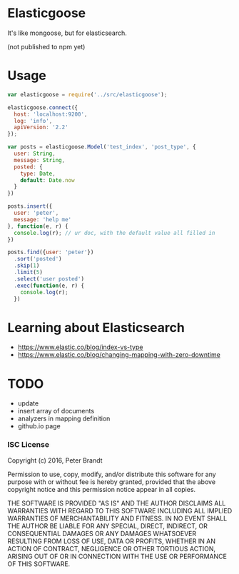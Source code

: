 # Elasticgoose

It's like mongoose, but for elasticsearch.

(not published to npm yet)

# Usage

```javascript
var elasticgoose = require('../src/elasticgoose');

elasticgoose.connect({
  host: 'localhost:9200',
  log: 'info',
  apiVersion: '2.2'
});

var posts = elasticgoose.Model('test_index', 'post_type', {
  user: String,
  message: String,
  posted: {
    type: Date,
    default: Date.now
  }
})

posts.insert({
  user: 'peter',
  message: 'help me'
}, function(e, r) {
  console.log(r); // ur doc, with the default value all filled in
})

posts.find({user: 'peter'})
  .sort('posted')
  .skip(1)
  .limit(5)
  .select('user posted')
  .exec(function(e, r) {
    console.log(r);
  })

```

# Learning about Elasticsearch

* https://www.elastic.co/blog/index-vs-type
* https://www.elastic.co/blog/changing-mapping-with-zero-downtime


# TODO

* update
* insert array of documents
* analyzers in mapping definition
* github.io page

### ISC License

Copyright (c) 2016, Peter Brandt

Permission to use, copy, modify, and/or distribute this software for any purpose with or without fee is hereby granted, provided that the above copyright notice and this permission notice appear in all copies.

THE SOFTWARE IS PROVIDED "AS IS" AND THE AUTHOR DISCLAIMS ALL WARRANTIES WITH REGARD TO THIS SOFTWARE INCLUDING ALL IMPLIED WARRANTIES OF MERCHANTABILITY AND FITNESS. IN NO EVENT SHALL THE AUTHOR BE LIABLE FOR ANY SPECIAL, DIRECT, INDIRECT, OR CONSEQUENTIAL DAMAGES OR ANY DAMAGES WHATSOEVER RESULTING FROM LOSS OF USE, DATA OR PROFITS, WHETHER IN AN ACTION OF CONTRACT, NEGLIGENCE OR OTHER TORTIOUS ACTION, ARISING OUT OF OR IN CONNECTION WITH THE USE OR PERFORMANCE OF THIS SOFTWARE.
